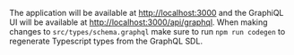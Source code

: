 The application will be available at [http://localhost:3000](http://localhost:3000) and the GraphiQL UI will be available at [http://localhost:3000/api/graphql](http://localhost:3000/api/graphql).
When making changes to `src/types/schema.graphql` make sure to run `npm run codegen` to regenerate Typescript types from the GraphQL SDL.
